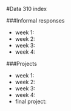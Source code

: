 
#Data 310 index

###Informal responses

- week 1: 
- week 2:
- week 3:
- week 4:

###Projects

- week 1:
- week 2:
- week 3:
- week 4:
- final project:
